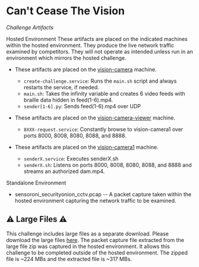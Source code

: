 # Can't Cease The Vision
_Challenge Artifacts_

Hosted Environment
These artifacts are placed on the indicated machines within the hosted environment. They produce the live network traffic examined by competitors. They will not operate as intended unless run in an environment which mirrors the hosted challenge. 

- These artifacts are placed on the [vision-camera](./hostedEnvironment/vision-camera.tar.gz) machine.
    - `create-challenge.service`: Runs the `main.sh` script and always restarts the service, if needed.
    - `main.sh`: Takes the infinity variable and creates 6 video feeds with braille data hidden in feed(1-6).mp4.
    - `sender[1-6].py`: Sends feed(1-6).mp4 over UDP

- These artifacts are placed on the [vision-camera-viewer](./hostedEnvironment/vision-camera-viewer.tar.gz) machine.
    - `8XXX-request.service`: Constantly browse to vision-camera1 over ports 8000, 8008, 8080, 8088, and 8888.

- These artifacts are placed on the [vision-camera1](./hostedEnvironment/vision-camera1.tar.gz) machine. 
    - `senderX.service`: Executes senderX.sh
    - `senderX.sh`: Listens on ports 8000, 8008, 8080, 8088, and 8888 and streams an authorized dam.mp4.

Standalone Environment
- sensoroni_securityonion_cctv.pcap -- A packet capture taken within the hosted environment capturing the network traffic to be examined. 

## ⚠️ Large Files ⚠️
This challenge includes large files as a separate download. Please download the large files [here](). The packet capture file extracted from the large file zip was captured in the hosted environment. It allows this challenge to be completed outside of the hosted environment. The zipped file is ~224 MBs and the extracted file is ~317 MBs.